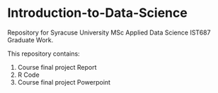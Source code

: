 # Introduction-to-Data-Science
Repository for Syracuse University MSc Applied Data Science IST687 Graduate Work.

This repository contains:
1. Course final project Report
2. R Code
3. Course final project Powerpoint
